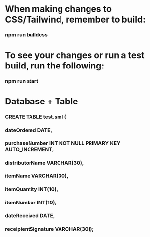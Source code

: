 # When making changes to CSS/Tailwind, remember to build:
### npm run buildcss

# To see your changes or run a test build, run the following:
### npm run start

# Database + Table
### CREATE TABLE test.sml (
### dateOrdered DATE,
### purchaseNumber INT NOT NULL PRIMARY KEY AUTO_INCREMENT,
### distributorName VARCHAR(30),
### itemName VARCHAR(30),
### itemQuantity INT(10),
### itemNumber INT(10),
### dateReceived DATE,
### receipientSignature VARCHAR(30));
